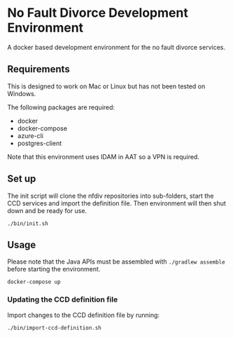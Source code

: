 # No Fault Divorce Development Environment

A docker based development environment for the no fault divorce services.

## Requirements

This is designed to work on Mac or Linux but has not been tested on Windows.

The following packages are required:
 - docker
 - docker-compose
 - azure-cli
 - postgres-client

Note that this environment uses IDAM in AAT so a VPN is required. 

## Set up

The init script will clone the nfdiv repositories into sub-folders, start the CCD services and import the definition file. Then environment will then shut down and be ready for use.

```
./bin/init.sh
```

## Usage

Please note that the Java APIs must be assembled with `./gradlew assemble` before starting the environment.

```
docker-compose up
```

### Updating the CCD definition file

Import changes to the CCD definition file by running:

```
./bin/import-ccd-definition.sh
```

